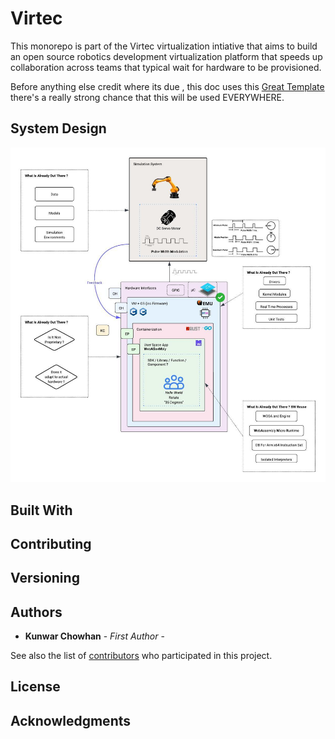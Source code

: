 # Virtec

This monorepo is part of the Virtec virtualization intiative that aims to build an open source robotics development virtualization platform that speeds up collaboration across teams that typical wait for hardware to be provisioned.

Before anything else credit where its due , this doc uses this [Great Template](https://github.com/PurpleBooth/a-good-readme-template/blob/main/README.md) there's a really strong chance that this will be used EVERYWHERE.


##  System Design

<img src="./docs/assets/system-design.jpeg">

## Built With

  <!-- - [Contributor Covenant](https://www.contributor-covenant.org/) - Used
    for the Code of Conduct
  - [Creative Commons](https://creativecommons.org/) - Used to choose
    the license -->

## Contributing

<!-- Please read [CONTRIBUTING.md](CONTRIBUTING.md) for details on our code
of conduct, and the process for submitting pull requests to us. -->

## Versioning

<!-- We use [Semantic Versioning](http://semver.org/) for versioning. For the versions
available, see the [tags on this
repository](https://github.com/PurpleBooth/a-good-readme-template/tags). -->

## Authors

  - **Kunwar Chowhan** - *First Author* -
    <!-- [PurpleBooth](https://github.com/PurpleBooth) -->

See also the list of
[contributors](https://github.com/PurpleBooth/a-good-readme-template/contributors)
who participated in this project.

## License

<!-- This project is licensed under the [CC0 1.0 Universal](LICENSE.md)
Creative Commons License - see the [LICENSE.md](LICENSE.md) file for
details -->

## Acknowledgments

  <!-- - Hat tip to anyone whose code is used
  - Inspiration
  - etc -->